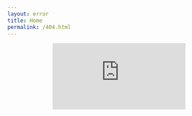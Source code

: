 ```yaml
---
layout: error
title: Home
permalink: /404.html
---
```


<p align="center">
<iframe src="https://i.pinimg.com/originals/73/b0/05/73b0054acf8be08b254ba90945a19d09.gif" frameBorder="0" allowFullScreen>
</iframe>
</p>
